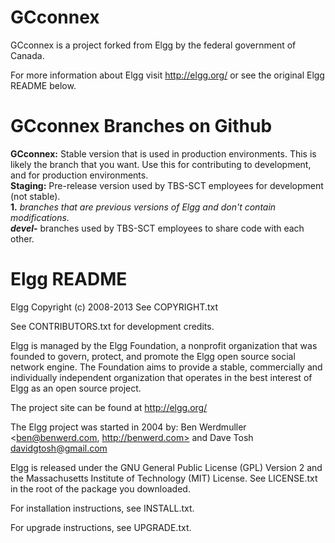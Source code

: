 <h1>GCconnex</h1>
GCconnex is a project forked from Elgg by the federal government of Canada.

For more information about Elgg visit http://elgg.org/ or see the original Elgg
README below.


<h1>GCconnex Branches on Github</h1>

<strong>GCconnex:</strong> Stable version that is used in production environments. This is
likely the branch that you want. Use this for contributing to development, and
for production environments.<br>
<strong>Staging:</strong> Pre-release version used by TBS-SCT employees for development (not stable).<br>
<strong>1.*</strong> branches that are previous versions of Elgg and don't contain modifications.<br>
<strong>devel-*</strong> branches used by TBS-SCT employees to share code with each other.



<h1>Elgg README</h1>

Elgg
Copyright (c) 2008-2013 See COPYRIGHT.txt

See CONTRIBUTORS.txt for development credits.

Elgg is managed by the Elgg Foundation, a nonprofit organization that was
founded to govern, protect, and promote the Elgg open source social network
engine.  The Foundation aims to provide a stable, commercially and
individually independent organization that operates in the best interest of Elgg
as an open source project.

The project site can be found at http://elgg.org/

The Elgg project was started in 2004 by:
Ben Werdmuller <ben@benwerd.com, http://benwerd.com> and
Dave Tosh <davidgtosh@gmail.com>

Elgg is released under the GNU General Public License (GPL) Version 2 and the
Massachusetts Institute of Technology (MIT) License. See LICENSE.txt 
in the root of the package you downloaded.

For installation instructions, see INSTALL.txt.

For upgrade instructions, see UPGRADE.txt.

